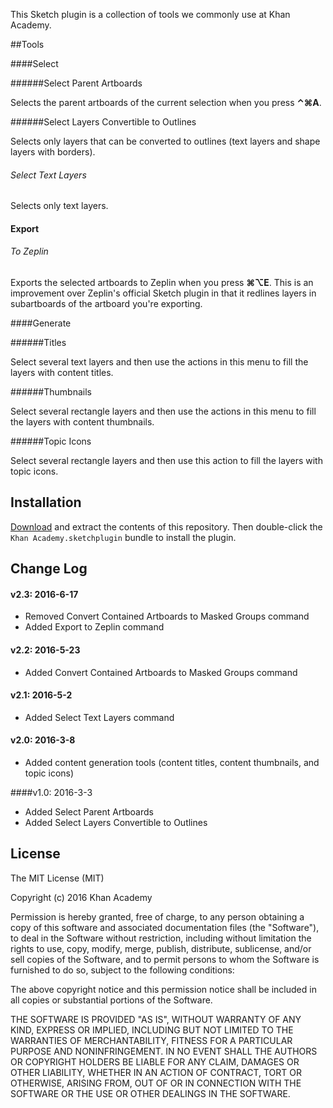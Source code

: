 This Sketch plugin is a collection of tools we commonly use at Khan Academy.

##Tools

####Select

######Select Parent Artboards

Selects the parent artboards of the current selection when you press **⌃⌘A**.

######Select Layers Convertible to Outlines

Selects only layers that can be converted to outlines (text layers and shape layers with borders).

###### Select Text Layers

Selects only text layers.

#### Export

###### To Zeplin

Exports the selected artboards to Zeplin when you press **⌘⌥E**. This is an improvement over Zeplin's official Sketch plugin in that it redlines layers in subartboards of the artboard you're exporting.

####Generate

######Titles

Select several text layers and then use the actions in this menu to fill the layers with content titles.

######Thumbnails

Select several rectangle layers and then use the actions in this menu to fill the layers with content thumbnails.

######Topic Icons

Select several rectangle layers and then use this action to fill the layers with topic icons.

## Installation

[Download](https://github.com/Khan/sketch-tools/archive/master.zip) and extract the contents of this repository. Then double-click the `Khan Academy.sketchplugin` bundle to install the plugin.

## Change Log

#### v2.3: 2016-6-17

- Removed Convert Contained Artboards to Masked Groups command
- Added Export to Zeplin command

#### v2.2: 2016-5-23

- Added Convert Contained Artboards to Masked Groups command

#### v2.1: 2016-5-2

- Added Select Text Layers command

#### v2.0: 2016-3-8

- Added content generation tools (content titles, content thumbnails, and topic icons)

####v1.0: 2016-3-3

- Added Select Parent Artboards
- Added Select Layers Convertible to Outlines

## License

The MIT License (MIT)

Copyright (c) 2016 Khan Academy

Permission is hereby granted, free of charge, to any person obtaining a copy of this software and associated documentation files (the "Software"), to deal in the Software without restriction, including without limitation the rights to use, copy, modify, merge, publish, distribute, sublicense, and/or sell copies of the Software, and to permit persons to whom the Software is furnished to do so, subject to the following conditions:

The above copyright notice and this permission notice shall be included in all copies or substantial portions of the Software.

THE SOFTWARE IS PROVIDED "AS IS", WITHOUT WARRANTY OF ANY KIND, EXPRESS OR IMPLIED, INCLUDING BUT NOT LIMITED TO THE WARRANTIES OF MERCHANTABILITY, FITNESS FOR A PARTICULAR PURPOSE AND NONINFRINGEMENT. IN NO EVENT SHALL THE AUTHORS OR COPYRIGHT HOLDERS BE LIABLE FOR ANY CLAIM, DAMAGES OR OTHER LIABILITY, WHETHER IN AN ACTION OF CONTRACT, TORT OR OTHERWISE, ARISING FROM, OUT OF OR IN CONNECTION WITH THE SOFTWARE OR THE USE OR OTHER DEALINGS IN THE SOFTWARE.